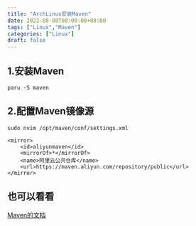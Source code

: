 ```yaml
---
title: "ArchLinux安装Maven"
date: 2022-08-08T08:00:00+08:00
tags: ["Linux","Maven"]
categories: ["Linux"]
draft: false
---
```


## 1.安装Maven

`paru -S maven`

## 2.配置Maven镜像源

`sudo nvim /opt/maven/conf/settings.xml`

```
<mirror>
    <id>aliyunmaven</id>
    <mirrorOf>*</mirrorOf>
    <name>阿里云公共仓库</name>
    <url>https://maven.aliyun.com/repository/public</url>
</mirror>
```

## 也可以看看

[Maven的文档](https://maven.apache.org/guides/index.html)